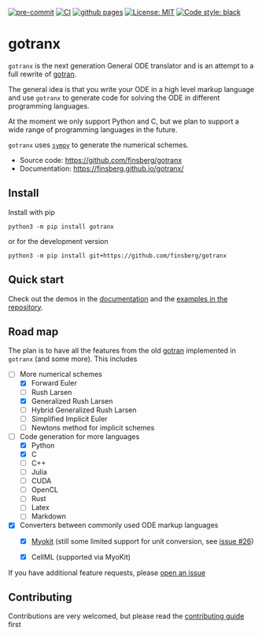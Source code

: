 [![pre-commit](https://github.com/finsberg/gotranx/actions/workflows/pre-commit.yml/badge.svg)](https://github.com/finsberg/gotranx/actions/workflows/pre-commit.yml)
[![CI](https://github.com/finsberg/gotranx/actions/workflows/main.yml/badge.svg)](https://github.com/finsberg/gotranx/actions/workflows/main.yml)
[![github pages](https://github.com/finsberg/gotranx/actions/workflows/pages.yml/badge.svg)](https://finsberg.github.io/gotranx)
[![License: MIT](https://img.shields.io/badge/License-MIT-yellow.svg)](https://opensource.org/licenses/MIT)
[![Code style: black](https://img.shields.io/badge/code%20style-black-000000.svg)](https://github.com/psf/black)
# gotranx

`gotranx` is the next generation General ODE translator and is an attempt to a full rewrite of [gotran](https://github.com/ComputationalPhysiology/gotran).

The general idea is that you write your ODE in a high level markup language and use `gotranx` to generate code for solving the ODE in different programming languages.

At the moment we only support Python and C, but we plan to support a wide range of programming languages in the future.

`gotranx` uses [`sympy`](https://www.sympy.org/en/index.html) to generate the numerical schemes.

- Source code: https://github.com/finsberg/gotranx
- Documentation: https://finsberg.github.io/gotranx/


## Install
Install with pip
```
python3 -m pip install gotranx
```
or for the development version
```
python3 -m pip install git+https://github.com/finsberg/gotranx
```

## Quick start
Check out the demos in the [documentation](https://finsberg.github.io/gotranx/demos/cli) and the [examples in the repository](https://github.com/finsberg/gotranx/tree/main/examples).


## Road map
The plan is to have all the features from the old [gotran](https://github.com/ComputationalPhysiology/gotran) implemented in `gotranx` (and some more). This includes

- [ ] More numerical schemes
    - [x] Forward Euler
    - [ ] Rush Larsen
    - [x] Generalized Rush Larsen
    - [ ] Hybrid Generalized Rush Larsen
    - [ ] Simplified Implicit Euler
    - [ ] Newtons method for implicit schemes
- [ ] Code generation for more languages
    - [x] Python
    - [x] C
    - [ ] C++
    - [ ] Julia
    - [ ] CUDA
    - [ ] OpenCL
    - [ ] Rust
    - [ ] Latex
    - [ ] Markdown
- [x] Converters between commonly used ODE markup languages
    - [x] [Myokit](https://github.com/myokit/myokit) (still some limited support for unit conversion, see [issue #26](https://github.com/finsberg/gotranx/issues/26))
    - [x] CellML (supported via MyoKit)


If you have additional feature requests, please [open an issue](https://github.com/finsberg/gotranx/issues)

## Contributing
Contributions are very welcomed, but please read the [contributing guide](https://finsberg.github.io/gotranx/CONTRIBUTING/) first

